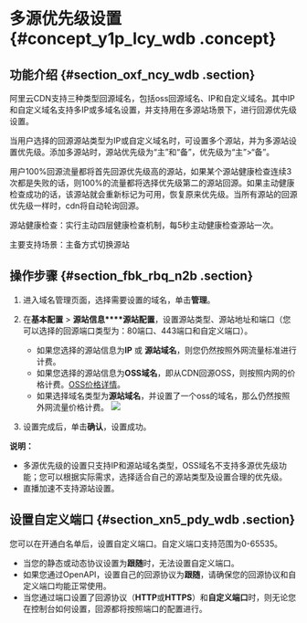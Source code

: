 # 多源优先级设置 {#concept_y1p_lcy_wdb .concept}

## 功能介绍 {#section_oxf_ncy_wdb .section}

阿里云CDN支持三种类型回源域名，包括oss回源域名、IP和自定义域名。其中IP和自定义域名支持多IP或多域名设置，并支持用在多源站场景下，进行回源优先级设置。

当用户选择的回源源站类型为IP或自定义域名时，可设置多个源站，并为多源站设置优先级。添加多源站时，源站优先级为“主”和“备”，优先级为“主”\>“备”。

用户100%回源流量都将首先回源优先级高的源站，如果某个源站健康检查连续3次都是失败的话，则100%的流量都将选择优先级第二的源站回源。如果主动健康检查成功的话，该源站就会重新标记为可用，恢复原来优先级。当所有源站的回源优先级一样时，cdn将自动轮询回源。

源站健康检查：实行主动四层健康检查机制，每5秒主动健康检查源站一次。

主要支持场景：主备方式切换源站

## 操作步骤 {#section_fbk_rbq_n2b .section}

1.  进入域名管理页面，选择需要设置的域名，单击**管理**。
2.  在**基本配置** \> **源站信息****源站配置**，设置源站类型、源站地址和端口（您可以选择的回源端口类型为：80端口、443端口和自定义端口）。

    -   如果您选择的源站信息为**IP** 或 **源站域名**，则您仍然按照外网流量标准进行计费。
    -   如果您选择的源站信息为**OSS域名**，即从CDN回源OSS，则按照内网的价格计费。[OSS价格详情](https://www.alibabacloud.com/zh/product/oss?spm=a2796.7960336.224002.50.17815179w6xyJ3#pricing)。
    -   如果选择域名类型为**源站域名**，并设置了一个oss的域名，那么仍然按照外网流量价格计费。
    ![](http://static-aliyun-doc.oss-cn-hangzhou.aliyuncs.com/assets/img/5142/15404697927350_zh-CN.png)

3.  设置完成后，单击**确认**，设置成功。

**说明：** 

-   多源优先级的设置只支持IP和源站域名类型，OSS域名不支持多源优先级功能；您可以根据实际需求，选择适合自己的源站类型及设置合理的优先级。
-   直播加速不支持源站设置。

## 设置自定义端口 {#section_xn5_pdy_wdb .section}

您可以在开通白名单后，设置自定义端口。自定义端口支持范围为0-65535。

-   当您的静态或动态协议设置为**跟随**时，无法设置自定义端口。
-   如果您通过OpenAPI，设置自己的回源协议为**跟随**，请确保您的回源协议和自定义端口均能正常使用。
-   当您通过端口设置了回源协议（**HTTP**或**HTTPS**）和**自定义端口**时，则无论您在控制台如何设置，回源都将按照端口的配置进行。

